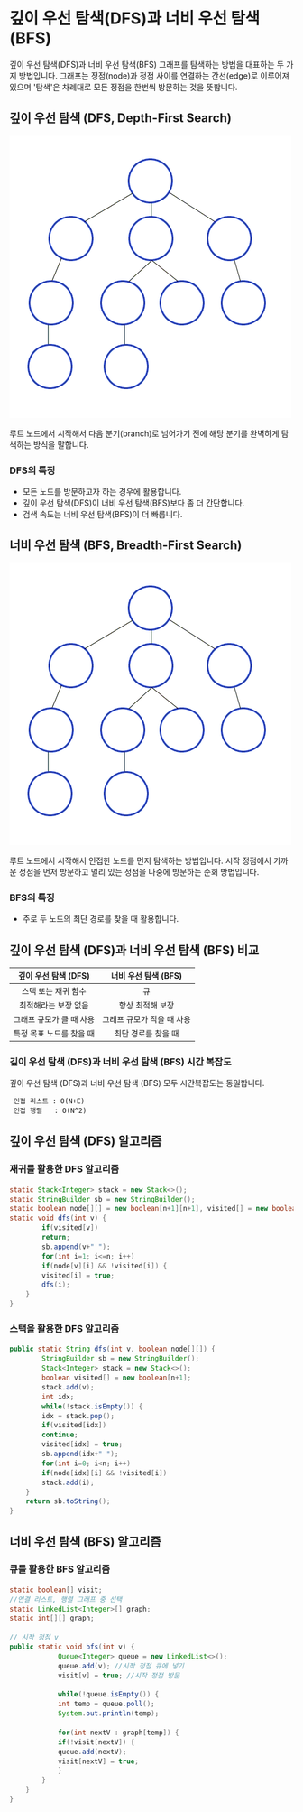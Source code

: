 # 깊이 우선 탐색(DFS)과 너비 우선 탐색(BFS)

깊이 우선 탐색(DFS)과 너비 우선 탐색(BFS) 그래프를 탐색하는 방법을 대표하는 두 가지 방법입니다.
그래프는 정점(node)과 정점 사이를 연결하는 간선(edge)로 이루어져 있으며 '탐색'은 차례대로 모든 정점을 한번씩 방문하는 것을 뜻합니다.

## 깊이 우선 탐색 (DFS, Depth-First Search)
![DFS](../../assets/Depth-First-Search.gif)

루트 노드에서 시작해서 다음 분기(branch)로 넘어가기 전에 해당 분기를 완벽하게 탐색하는 방식을 말합니다.

### DFS의 특징
- 모든 노드를 방문하고자 하는 경우에 활용합니다.
- 깊이 우선 탐색(DFS)이 너비 우선 탐색(BFS)보다 좀 더 간단합니다.
- 검색 속도는 너비 우선 탐색(BFS)이 더 빠릅니다.

## 너비 우선 탐색 (BFS, Breadth-First Search)
![BFS](../../assets/Breadth-First-Search-Algorithm.gif)

루트 노드에서 시작해서 인접한 노드를 먼저 탐색하는 방법입니다.
시작 정점애서 가까운 정점을 먼저 방문하고 멀리 있는 정점을 나중에 방문하는 순회 방법입니다.

### BFS의 특징
- 주로 두 노드의 최단 경로를 찾을 때 활용합니다.

## 깊이 우선 탐색 (DFS)과 너비 우선 탐색 (BFS) 비교

| 깊이 우선 탐색 (DFS) | 너비 우선 탐색 (BFS)  |
|:--------------:|:---------------:|
|  스택 또는 재귀 함수   |        큐        |
|  최적해라는 보장 없음   |    항상 최적해 보장    |
| 그래프 규모가 클 때 사용 | 그래프 규모가 작을 때 사용 |
| 특정 목표 노드를 찾을 때 |   최단 경로를 찾을 때   |

### 깊이 우선 탐색 (DFS)과 너비 우선 탐색 (BFS) 시간 복잡도
깊이 우선 탐색 (DFS)과 너비 우선 탐색 (BFS) 모두 시간복잡도는 동일합니다. 

``` markdown
 인접 리스트 : O(N+E)  
 인접 행렬   : O(N^2)  
```


## 깊이 우선 탐색 (DFS) 알고리즘
### 재귀를 활용한 DFS 알고리즘
```java
static Stack<Integer> stack = new Stack<>();
static StringBuilder sb = new StringBuilder();
static boolean node[][] = new boolean[n+1][n+1], visited[] = new boolean[n+1];
static void dfs(int v) {
        if(visited[v])
        return;
        sb.append(v+" ");
        for(int i=1; i<=n; i++)
        if(node[v][i] && !visited[i]) {
        visited[i] = true;
        dfs(i);
    }
}
```
### 스택을 활용한 DFS 알고리즘
```java
public static String dfs(int v, boolean node[][]) {
        StringBuilder sb = new StringBuilder();
        Stack<Integer> stack = new Stack<>();
        boolean visited[] = new boolean[n+1];
        stack.add(v);
        int idx;
        while(!stack.isEmpty()) {
        idx = stack.pop();
        if(visited[idx])
        continue;
        visited[idx] = true;
        sb.append(idx+" ");
        for(int i=0; i<n; i++)
        if(node[idx][i] && !visited[i])
        stack.add(i);
    }
    return sb.toString();
}
```

## 너비 우선 탐색 (BFS) 알고리즘
### 큐를 활용한 BFS 알고리즘
```java
static boolean[] visit;
//연결 리스트, 행렬 그래프 중 선택
static LinkedList<Integer>[] graph;
static int[][] graph;

// 시작 정점 v
public static void bfs(int v) {
            Queue<Integer> queue = new LinkedList<>();
            queue.add(v); //시작 정점 큐에 넣기
            visit[v] = true; //시작 정점 방문
    
            while(!queue.isEmpty()) {
            int temp = queue.poll();
            System.out.println(temp);
    
            for(int nextV : graph[temp]) {
            if(!visit[nextV]) {
            queue.add(nextV);
            visit[nextV] = true;
            }
        }
    }
}
```
